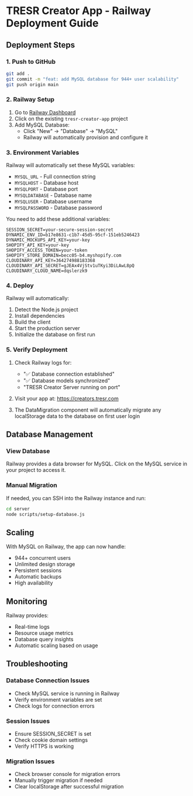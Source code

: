 # TRESR Creator App - Railway Deployment Guide

## Deployment Steps

### 1. Push to GitHub
```bash
git add .
git commit -m "feat: add MySQL database for 944+ user scalability"
git push origin main
```

### 2. Railway Setup

1. Go to [Railway Dashboard](https://railway.app)
2. Click on the existing `tresr-creator-app` project
3. Add MySQL Database:
   - Click "New" → "Database" → "MySQL"
   - Railway will automatically provision and configure it

### 3. Environment Variables

Railway will automatically set these MySQL variables:
- `MYSQL_URL` - Full connection string
- `MYSQLHOST` - Database host
- `MYSQLPORT` - Database port
- `MYSQLDATABASE` - Database name
- `MYSQLUSER` - Database username
- `MYSQLPASSWORD` - Database password

You need to add these additional variables:
```
SESSION_SECRET=your-secure-session-secret
DYNAMIC_ENV_ID=b17e8631-c1b7-45d5-95cf-151eb5246423
DYNAMIC_MOCKUPS_API_KEY=your-key
SHOPIFY_API_KEY=your-key
SHOPIFY_ACCESS_TOKEN=your-token
SHOPIFY_STORE_DOMAIN=becc05-b4.myshopify.com
CLOUDINARY_API_KEY=364274988183368
CLOUDINARY_API_SECRET=gJEAx4VjStv1uTKyi3DiLAwL8pQ
CLOUDINARY_CLOUD_NAME=dqslerzk9
```

### 4. Deploy

Railway will automatically:
1. Detect the Node.js project
2. Install dependencies
3. Build the client
4. Start the production server
5. Initialize the database on first run

### 5. Verify Deployment

1. Check Railway logs for:
   - "✅ Database connection established"
   - "✅ Database models synchronized"
   - "TRESR Creator Server running on port"

2. Visit your app at: https://creators.tresr.com

3. The DataMigration component will automatically migrate any localStorage data to the database on first user login

## Database Management

### View Database
Railway provides a data browser for MySQL. Click on the MySQL service in your project to access it.

### Manual Migration
If needed, you can SSH into the Railway instance and run:
```bash
cd server
node scripts/setup-database.js
```

## Scaling

With MySQL on Railway, the app can now handle:
- 944+ concurrent users
- Unlimited design storage
- Persistent sessions
- Automatic backups
- High availability

## Monitoring

Railway provides:
- Real-time logs
- Resource usage metrics
- Database query insights
- Automatic scaling based on usage

## Troubleshooting

### Database Connection Issues
- Check MySQL service is running in Railway
- Verify environment variables are set
- Check logs for connection errors

### Session Issues
- Ensure SESSION_SECRET is set
- Check cookie domain settings
- Verify HTTPS is working

### Migration Issues
- Check browser console for migration errors
- Manually trigger migration if needed
- Clear localStorage after successful migration